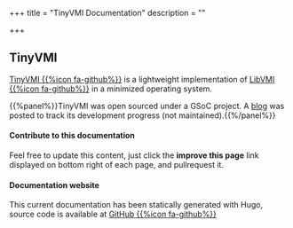 +++
title = "TinyVMI Documentation"
description = ""

+++

## TinyVMI
[TinyVMI {{%icon fa-github%}}](https://github.com/tinyvmi/tinyvmi) is a lightweight implementation of [LibVMI {{%icon fa-github%}}](https://github.com/libvmi/libvmi) in a minimized operating system.

{{%panel%}}TinyVMI was open sourced under a GSoC project. A [blog](https://tinyvmi.github.io/gsoc-blog) was posted to track its development progress (not maintained).{{%/panel%}}

#### Contribute to this documentation
Feel free to update this content, just click the **improve this page** link displayed on bottom right of each page, and pullrequest it.

#### Documentation website
This current documentation has been statically generated with Hugo, source code is available at [GitHub {{%icon fa-github%}}](https://github.com/tinyvmi/tinyvmi-docs-hugo.git)
